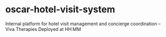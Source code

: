 # oscar-hotel-visit-system
Internal platform for hotel visit management and concierge coordination – Viva Therapies
Deployed at HH:MM
